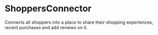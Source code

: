 # ShoppersConnector
Connects all shoppers into a place to share their shopping experiences, recent purchases and add reviews on it.
